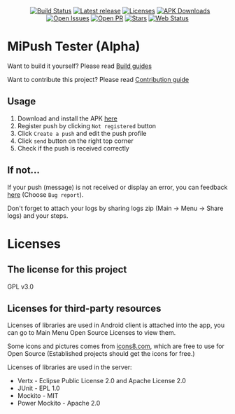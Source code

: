 <p align="center">
<a href="https://hub.docker.com/r/thnuiwelr/mipush/"><img src="https://img.shields.io/docker/build/thnuiwelr/mipush.svg" alt="" /></a>
<a href="https://hub.docker.com/r/thnuiwelr/mipush/"><img src="https://img.shields.io/docker/pulls/thnuiwelr/mipush.svg" alt="" /></a>
<a href="https://hub.docker.com/r/thnuiwelr/mipush/"><img src="https://img.shields.io/microbadger/image-size/thnuiwelr/mipush.svg" alt="" /></a>
<a href="https://travis-ci.org/Trumeet/MiPushTester"><img src="https://travis-ci.org/Trumeet/MiPushTester.svg?branch=master" alt="Build Status" /></a>
<a href="https://github.com/Trumeet/MiPushTester/releases"><img src="https://img.shields.io/github/release-pre/Trumeet/MiPushTester.svg" alt="Latest release" /></a>
<a href="https://github.com/Trumeet/MiPushTester/blob/master/LICENSE"><img src="https://img.shields.io/github/license/Trumeet/MiPushTester.svg" alt="Licenses" /></a>
<a href="https://github.com/Trumeet/MiPushTester/releases"><img src="https://img.shields.io/github/downloads/Trumeet/MiPushTester/total.svg" alt="APK Downloads" /></a>
<a href="https://github.com/Trumeet/MiPushTester/issues"><img src="https://img.shields.io/github/issues/Trumeet/MiPushTester.svg" alt="Open Issues" /></a>
<a href="https://github.com/Trumeet/MiPushTester/pulls"><img src="https://img.shields.io/github/issues-pr/Trumeet/MiPushTester.svg" alt="Open PR" /></a>
<a href="https://github.com/Trumeet/MiPushTester/stargazers"><img src="https://img.shields.io/github/stars/Trumeet/MiPushTester.svg?label=Stars&amp;style=social" alt="Stars" /></a>
<a href="https://status.yuuta.moe/781665748"><img src="https://img.shields.io/uptimerobot/ratio/7/m781665748-4f4339573e81d66d561994f8.svg" alt="Web Status" /></a></p>
</p>

# MiPush Tester (Alpha)

Want to build it yourself? Please read [Build guides](BUILD.md)

Want to contribute this project? Please read [Contribution guide](CONTRIBUTION.md)

## Usage
1. Download and install the APK [here](https://github.com/Trumeet/MiPushTester/releases)
2. Register push by clicking `Not registered` button
3. Click `Create a push` and edit the push profile
4. Click `send` button on the right top corner
5. Check if the push is received correctly

## If not...
If your push (message) is not received or display an error, you can feedback [here](https://github.com/Trumeet/MiPushTester/issues/new/choose) (Choose `Bug report`).

Don't forget to attach your logs by sharing logs zip (Main → Menu → Share logs) and your steps.

# Licenses
## The license for this project
GPL v3.0
## Licenses for third-party resources
Licenses of libraries are used in Android client is attached into the app, you can go to Main Menu Open Source Licenses to view them.

Some icons and pictures comes from [icons8.com](https://icons8.com/license), which are free to use for Open Source (Established projects should get the icons for free.)

Licenses of libraries are used in the server:

* Vertx - Eclipse Public License 2.0 and Apache License 2.0
* JUnit - EPL 1.0
* Mockito - MIT
* Power Mockito - Apache 2.0